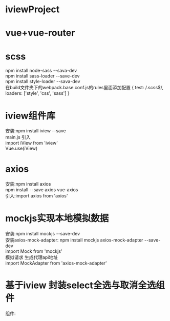 # iviewProject
# vue+vue-router
# scss
  npm install node-sass --sava-dev
  <br/>
  npm install sass-loader --save-dev
  <br/>
  npm install style-loader --sava-dev
  <br/>
  在build文件夹下的webpack.base.conf.js的rules里面添加配置
  {
    test: /\.scss$/,
    loaders: ['style', 'css', 'sass']
  }
# iview组件库
  安装:npm install iview --save
  <br/>
  main.js 引入
  <br/>
  import iView from 'iview'
  <br/>
  Vue.use(iView)
# axios
  安装:npm install axios
  <br/>
  npm install --save axios vue-axios
  <br/>
  引入:import axios from 'axios'
# mockjs实现本地模拟数据
  安装:npm install mockjs --save-dev
  <br/>
  安装axios-mock-adapter: npm install mockjs axios-mock-adapter --save-dev
  <br/>
  import Mock from 'mockjs'
  <br/>
  模拟请求 生成代理api地址
  <br/>
  import MockAdapter from 'axios-mock-adapter'
# 基于iview 封装select全选与取消全选组件
  组件:<select-costum></select-costum>
